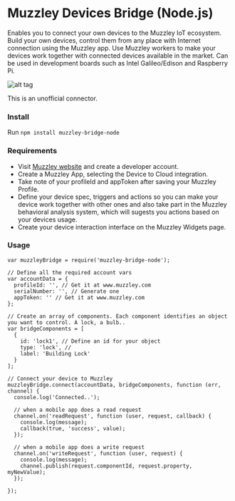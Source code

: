 # Muzzley Devices Bridge (Node.js)
Enables you to connect your own devices to the Muzzley IoT ecosystem. Build your own devices, control them from any place with Internet connection using the Muzzley app. Use Muzzley workers to make your devices work together with connected devices available in the market.
Can be used in development boards such as Intel Galileo/Edison and Raspberry Pi.

![alt tag](https://muzzley.com/imgs/device2cloud.png)

This is an unofficial connector.


### Install
Run `npm install muzzley-bridge-node`


### Requirements

* Visit [Muzzley website](https://www.muzzley.com) and create a developer account.
* Create a Muzzley App, selecting the Device to Cloud integration.
* Take note of your profileId and appToken after saving your Muzzley Profile.
* Define your device spec, triggers and actions so you can make your device work together with other ones and also take part in the Muzzley behavioral analysis system, which will sugests you actions based on your devices usage.
* Create your device interaction interface on the Muzzley Widgets page.


### Usage

```
var muzzleyBridge = require('muzzley-bridge-node');

// Define all the required account vars
var accountData = {
  profileId: '', // Get it at www.muzzley.com
  serialNumber: '', // Generate one
  appToken: '' // Get it at www.muzzley.com
};

// Create an array of components. Each component identifies an object you want to control. A lock, a bulb..
var bridgeComponents = [
  {
    id: 'lock1', // Define an id for your object
    type: 'lock', //
    label: 'Building Lock'
  }
];

// Connect your device to Muzzley
muzzleyBridge.connect(accountData, bridgeComponents, function (err, channel) {
  console.log('Connected..');

  // when a mobile app does a read request
  channel.on('readRequest', function (user, request, callback) {
    console.log(message);
    callback(true, 'success', value);
  });

  // when a mobile app does a write request
  channel.on('writeRequest', function (user, request) {
    console.log(message);
    channel.publish(request.componentId, request.property, myNewValue);
  });

});
```
